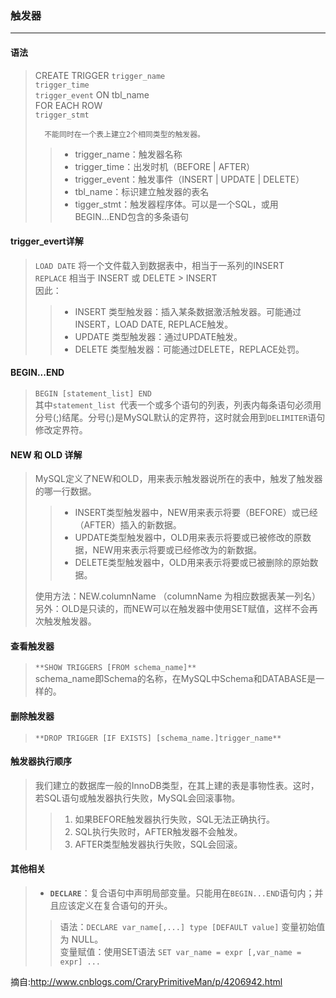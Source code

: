 ### 触发器
---
#### 语法
>   CREATE TRIGGER `trigger_name`   
>   `trigger_time`   
>   `trigger_event` ON tbl_name   
>   FOR EACH ROW   
>   `trigger_stmt`   
>   
>       不能同时在一个表上建立2个相同类型的触发器。
> 
> > * trigger_name：触发器名称
> > * trigger_time：出发时机（BEFORE | AFTER）
> > * trigger_event：触发事件（INSERT | UPDATE | DELETE）
> > * tbl_name：标识建立触发器的表名
> > * tigger_stmt：触发器程序体。可以是一个SQL，或用BEGIN...END包含的多条语句 
#### trigger_evert详解
> `LOAD DATE` 将一个文件载入到数据表中，相当于一系列的INSERT   
> `REPLACE` 相当于 INSERT 或 DELETE > INSERT   
> 因此：
> > * INSERT 类型触发器：插入某条数据激活触发器。可能通过INSERT，LOAD DATE, REPLACE触发。
> > * UPDATE 类型触发器：通过UPDATE触发。
> > * DELETE 类型触发器：可能通过DELETE，REPLACE处罚。
#### BEGIN...END
> `BEGIN [statement_list] END`   
> 其中`statement_list `代表一个或多个语句的列表，列表内每条语句必须用分号(;)结尾。分号(;)是MySQL默认的定界符，这时就会用到`DELIMITER`语句修改定界符。
> 
#### NEW 和 OLD 详解
> MySQL定义了NEW和OLD，用来表示触发器说所在的表中，触发了触发器的哪一行数据。
> > * INSERT类型触发器中，NEW用来表示将要（BEFORE）或已经（AFTER）插入的新数据。
> > * UPDATE类型触发器中，OLD用来表示将要或已被修改的原数据，NEW用来表示将要或已经修改为的新数据。
> > * DELETE类型触发器中，OLD用来表示将要或已被删除的原始数据。
> 
> <trong>使用方法：NEW.columnName （columnName 为相应数据表某一列名）<br>另外：OLD是只读的，而NEW可以在触发器中使用SET赋值，这样不会再次触发触发器。</trong>
#### 查看触发器
> `**SHOW TRIGGERS [FROM schema_name]**`   
> schema_name即Schema的名称，在MySQL中Schema和DATABASE是一样的。
#### 删除触发器
> `**DROP TRIGGER [IF EXISTS] [schema_name.]trigger_name**`
#### 触发器执行顺序
> 我们建立的数据库一般的InnoDB类型，在其上建的表是事物性表。这时，若SQL语句或触发器执行失败，MySQL会回滚事物。
> > 1. 如果BEFORE触发器执行失败，SQL无法正确执行。
> > 2. SQL执行失败时，AFTER触发器不会触发。
> > 3. AFTER类型触发器执行失败，SQL会回滚。
#### 其他相关
> * **`DECLARE`**：复合语句中声明局部变量。只能用在`BEGIN...END`语句内；并且应该定义在复合语句的开头。   
> > 语法：``DECLARE var_name[,...] type [DEFAULT value]`` 变量初始值为 NULL。   
> > 变量赋值：使用SET语法 `SET var_name = expr [,var_name = expr] ...`


摘自:<http://www.cnblogs.com/CraryPrimitiveMan/p/4206942.html>